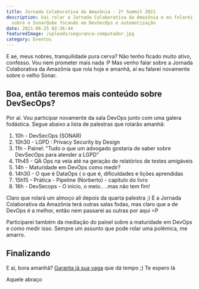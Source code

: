 ```yaml
---
title: Jornada Colaborativa da Amazônia - 2º Summit 2021
description: Vai rolar a Jornada Colaborativa da Amazônia e eu falarei novamente
  sobre o SonarQube focando em DevSecOps e automatização
date: 2021-06-25 02:36:44
featuredImage: /uploads/seguranca-computador.jpg
category: Eventos
---
```

E ae, meus nobres, tranquilidade pura cerva? Não tenho ficado muito ativo, confesso. Vou nem prometer mais nada :P Mas venho falar sobre a Jornada Colaborativa da Amazônia que rola hoje e amanhã, aí eu falarei novamente sobre o velho Sonar.

## Boa, então teremos mais conteúdo sobre DevSecOps?

Por aí. Vou participar novamente da sala DevOps junto com uma galera fodástica. Segue abaixo a lista de palestras que rolarão amanhã:

1. 10h - DevSecOps (SONAR)
2. 10h30 - LGPD : Privacy Security by Design
3. 11h - Painel: "Tudo o que um advogado gostaria de saber sobre DevSecOps para atender a LGPD"
4. 11h45 - QA Ops na veia até na geração de relatórios de testes amigáveis
5. 14h - Maturidade em DevOps como medir?
6. 14h30 - O que é DataOps ( o que é, dificuldades e lições aprendidas
7. 15h15 - Prática - Pipeline (Norberto) - capítulo do livro
8. 16h - DevSecops - O início, o meio.. ..mas não tem fim!

Claro que rolará um almoço ali depois da quarta palestra ;) E a Jornada Colaborativa da Amazônia terá outras salas fodas, mas claro que a de DevOps é a melhor, então nem passarei as outras por aqui =P

Participarei também da mediação do painel sobre a maturidade em DevOps e como medir isso. Sempre um assunto que pode rolar uma polêmica, me amarro.

## Finalizando

E aí, bora amanhã? [Garanta já sua vaga](https://summitonline3.jornadacolaborativa.com.br/) que dá tempo ;) Te espero lá

Aquele abraço
